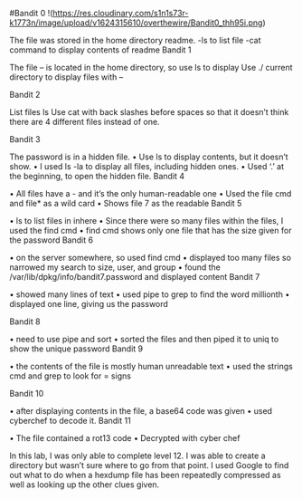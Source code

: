 #Bandit 0
!(https://res.cloudinary.com/s1n1s73r-k1773n/image/upload/v1624315610/overthewire/Bandit0_thh95i.png) 

The file was stored in the home directory readme.
-ls to list file
-cat command to display contents of readme
Bandit 1
 
The file – is located in the home directory, so use ls to display 
Use ./ current directory to display files with – 

Bandit 2
 
List files ls
Use cat with back slashes before spaces so that it doesn’t think there are 4 different files instead of one. 

Bandit 3
 
The password is in a hidden file. 
•	Use ls to display contents, but it doesn’t show. 
•	I used ls -la to display all files, including hidden ones.
•	Used ‘.’ at the beginning, to open the hidden file.
Bandit 4
 
•	All files have a  - and it’s the only human-readable one
•	Used the file cmd  and file* as a wild card 
•	Shows file 7 as the readable 
Bandit 5
 
•	ls to list files in inhere
•	Since there were so many files within the files, I used the  find cmd
•	find cmd shows only one file that has the size given for the password
Bandit 6
 
•	on the server somewhere, so used find cmd
•	displayed too many files so narrowed my search to size, user, and group
•	found the /var/lib/dpkg/info/bandit7.password and displayed content
Bandit 7
 
•	showed many lines of text
•	used pipe to grep to find the word millionth
•	displayed one line, giving us the password

Bandit 8
 
•	need to use pipe and sort 
•	sorted the files and then piped it to uniq to show the unique password
Bandit 9
 
•	the contents of the file is mostly human unreadable text
•	used the strings cmd and grep to look for = signs

Bandit 10
 
•	after displaying contents in the file, a base64 code was given
•	used cyberchef to decode it.
Bandit 11
 
•	The file contained a rot13 code
•	Decrypted with cyber chef


 In this lab, I was only able to complete level 12. I was able to create a directory but wasn’t sure where to go from that point. I used Google to find out what to do when a hexdump file has been repeatedly compressed as well as looking up the other clues given. 
